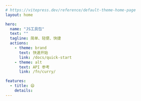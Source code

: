 ```yaml
---
# https://vitepress.dev/reference/default-theme-home-page
layout: home

hero:
  name: "JS工具包"
  text: ""
  tagline: 简单、轻便、快捷
  actions:
    - theme: brand
      text: 快速开始
      link: /docs/quick-start
    - theme: alt
      text: API 参考
      link: /fn/curry/

features:
  - title: 😄
    details:
---
```

